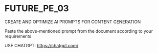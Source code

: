 # FUTURE_PE_03
CREATE AND OPTIMIZE AI PROMPTS FOR CONTENT GENERATION

Paste the above-mentioned prompt from the document according to your requirements

USE CHATGPT: https://chatgpt.com/
